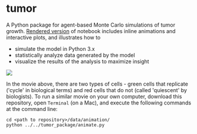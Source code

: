 tumor
======
A Python package for agent-based Monte Carlo simulations of tumor growth.
[Rendered version](https://petermchale.github.io/tumor.html) of notebook includes inline animations and interactive plots, and 
illustrates how to 
* simulate the model in Python 3.x
* statistically analyze data generated by the model
* visualize the results of the analysis to maximize insight
<img src="data/tumor.gif">

In the movie above, there are two types of cells - green cells that replicate ('cycle' in biological terms) and red cells that do not (called 'quiescent' by biologists). To run a similar movie on your own computer, download this repository, open `Terminal` (on a Mac), and execute the following commands at the command line:
```
cd <path to repository>/data/animation/
python ../../tumor_package/animate.py
````
